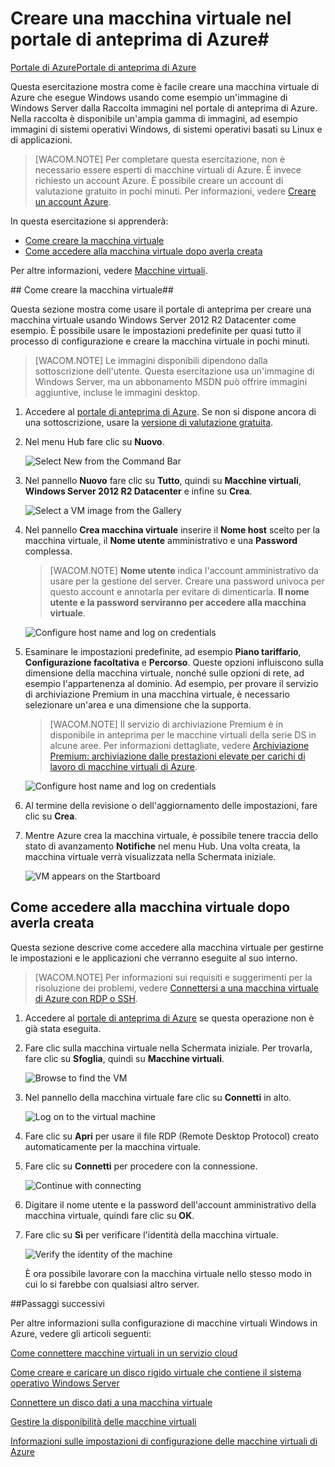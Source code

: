 ﻿<properties urlDisplayName="Create a virtual machine in the Preview Portal" pageTitle="Creare una macchina virtuale con Windows nel portale di anteprima di Azure" metaKeywords="Azure image gallery vm" description="Informazioni su come creare una macchina virtuale di Azure che esegue Windows usando la raccolta di macchine virtuali nel portale di anteprima di Azure" metaCanonical="" services="virtual-machines" documentationCenter="" title="Create a Virtual Machine Running Windows in the Azure Preview Portal" authors="danlep,kathydav,rasquill" solutions="" manager="timlt" editor="tysonn" />

<tags ms.service="virtual-machines" ms.workload="infrastructure-services" ms.tgt_pltfrm="vm-windows" ms.devlang="na" ms.topic="article" ms.date="12/11/2014" ms.author="danlep,kathydav,rasquill" />

<!---Workflow can be confusing...have to select the correct size with **Browse all pricing tiers** then click Select on that pane and the **Recommended pricing tiers** pane to apply. But even after that, it didn't seem to pick the Premium storage account...showed up as 'standard GRS' when I inspected what type of storage account would be used for the VM. 
-->

# Creare una macchina virtuale nel portale di anteprima di Azure#

<div class="dev-center-tutorial-selector sublanding"><a href="/it-it/documentation/articles/virtual-machines-windows-tutorial/" title="Azure Portal">Portale di Azure</a><a href="/it-it/documentation/articles/virtual-machines-windows-tutorial-azure-preview/" title="Azure Preview Portal" class="current">Portale di anteprima di Azure</a></div>

Questa esercitazione mostra come è facile creare una macchina virtuale di Azure che esegue Windows usando come esempio un'immagine di Windows Server dalla Raccolta immagini nel portale di anteprima di Azure. Nella raccolta è disponibile un'ampia gamma di immagini, ad esempio immagini di sistemi operativi Windows, di sistemi operativi basati su Linux e di applicazioni. 

> [WACOM.NOTE] Per completare questa esercitazione, non è necessario essere esperti di macchine virtuali di Azure. È invece richiesto un account Azure. È possibile creare un account di valutazione gratuito in pochi minuti. Per informazioni, vedere [Creare un account Azure](http://www.windowsazure.com/it-it/develop/php/tutorials/create-a-windows-azure-account/). 

In questa esercitazione si apprenderà:

- [Come creare la macchina virtuale](#createvirtualmachine)
- [Come accedere alla macchina virtuale dopo averla creata](#logon)

Per altre informazioni, vedere [Macchine virtuali](http://go.microsoft.com/fwlink/p/?LinkID=271224).


##<a id="createvirtualmachine"> </a>Come creare la macchina virtuale##

Questa sezione mostra come usare il portale di anteprima per creare una macchina virtuale usando Windows Server 2012 R2 Datacenter come esempio. È possibile usare le impostazioni predefinite per quasi tutto il processo di configurazione e creare la macchina virtuale in pochi minuti.

> [WACOM.NOTE] Le immagini disponibili dipendono dalla sottoscrizione dell'utente. Questa esercitazione usa un'immagine di Windows Server, ma un abbonamento MSDN può offrire immagini aggiuntive, incluse le immagini desktop. 
 

1. Accedere al [portale di anteprima di Azure](https://portal.azure.com). Se non si dispone ancora di una sottoscrizione, usare la [versione di valutazione gratuita](http://www.windowsazure.com/it-it/pricing/free-trial/).

2. Nel menu Hub fare clic su **Nuovo**.

	![Select New from the Command Bar](./media/virtual-machines-windows-tutorial-azure-preview/new_button_preview_portal.png)

3. Nel pannello **Nuovo** fare clic su **Tutto**, quindi su **Macchine virtuali**, **Windows Server 2012 R2 Datacenter** e infine su **Crea**.

	![Select a VM image from the Gallery](./media/virtual-machines-windows-tutorial-azure-preview/image_gallery_preview_portal.png)
	
4. Nel pannello **Crea macchina virtuale** inserire il **Nome host** scelto per la macchina virtuale, il **Nome utente** amministrativo e una **Password** complessa.  

	>[WACOM.NOTE] **Nome utente** indica l'account amministrativo da usare per la gestione del server. Creare una password univoca per questo account e annotarla per evitare di dimenticarla. **Il nome utente e la password serviranno per accedere alla macchina virtuale**.
	

	![Configure host name and log on credentials](./media/virtual-machines-windows-tutorial-azure-preview/create_vm_name_pwd_preview_portal.png)
	
	
5. Esaminare le impostazioni predefinite, ad esempio **Piano tariffario**, **Configurazione facoltativa** e **Percorso**. Queste opzioni influiscono sulla dimensione della macchina virtuale, nonché sulle opzioni di rete, ad esempio l'appartenenza al dominio. Ad esempio, per provare il servizio di archiviazione Premium in una macchina virtuale, è necessario selezionare un'area e una dimensione che la supporta. 

	>[WACOM.NOTE] Il servizio di archiviazione Premium è in disponibile in anteprima per le macchine virtuali della serie DS in alcune aree. Per informazioni dettagliate, vedere [Archiviazione Premium: archiviazione dalle prestazioni elevate per carichi di lavoro di macchine virtuali di Azure](http://azure.microsoft.com/it-it/documentation/articles/storage-premium-storage-preview-portal/).

	![Configure host name and log on credentials](./media/virtual-machines-windows-tutorial-azure-preview/create_vm_preview_portal.png)
	
6. Al termine della revisione o dell'aggiornamento delle impostazioni, fare clic su **Crea**.	

7. Mentre Azure crea la macchina virtuale, è possibile tenere traccia dello stato di avanzamento **Notifiche** nel menu Hub. Una volta creata, la macchina virtuale verrà visualizzata nella Schermata iniziale.

	![VM appears on the Startboard](./media/virtual-machines-windows-tutorial-azure-preview/vm_startboard_preview_portal.png)

## <a id="logon"> </a>Come accedere alla macchina virtuale dopo averla creata ##

Questa sezione descrive come accedere alla macchina virtuale per gestirne le impostazioni e le applicazioni che verranno eseguite al suo interno.

>[WACOM.NOTE] Per informazioni sui requisiti e suggerimenti per la risoluzione dei problemi, vedere [Connettersi a una macchina virtuale di Azure con RDP o SSH](http://go.microsoft.com/fwlink/p/?LinkId=398294).

1. Accedere al [portale di anteprima di Azure](https://portal.azure.com) se questa operazione non è già stata eseguita.

2. Fare clic sulla macchina virtuale nella Schermata iniziale. Per trovarla, fare clic su **Sfoglia**, quindi su **Macchine virtuali**. 

	![Browse to find the VM](./media/virtual-machines-windows-tutorial-azure-preview/browse_vm_preview_portal.png)

3. Nel pannello della macchina virtuale fare clic su **Connetti** in alto.

	![Log on to the virtual machine](./media/virtual-machines-windows-tutorial-azure-preview/connect_vm_preview_portal.png)

4. Fare clic su **Apri** per usare il file RDP (Remote Desktop Protocol) creato automaticamente per la macchina virtuale.
	
5. Fare clic su **Connetti** per procedere con la connessione.

	![Continue with connecting](./media/virtual-machines-log-on-windows-server/connectpublisher.png)

6. Digitare il nome utente e la password dell'account amministrativo della macchina virtuale, quindi fare clic su **OK**.
	
7. Fare clic su **Sì** per verificare l'identità della macchina virtuale.

	![Verify the identity of the machine](./media/virtual-machines-log-on-windows-server/connectverify.png)

	È ora possibile lavorare con la macchina virtuale nello stesso modo in cui lo si farebbe con qualsiasi altro server.

##Passaggi successivi 

Per altre informazioni sulla configurazione di macchine virtuali Windows in Azure, vedere gli articoli seguenti:

[Come connettere macchine virtuali in un servizio cloud](http://www.windowsazure.com/it-it/documentation/articles/cloud-services-connect-virtual-machine/)

[Come creare e caricare un disco rigido virtuale che contiene il sistema operativo Windows Server](http://www.windowsazure.com/it-it/documentation/articles/virtual-machines-create-upload-vhd-windows-server/)

[Connettere un disco dati a una macchina virtuale](http://www.windowsazure.com/it-it/documentation/articles/storage-windows-attach-disk/)

[Gestire la disponibilità delle macchine virtuali](http://www.windowsazure.com/it-it/documentation/articles/manage-availability-virtual-machines/)

[Informazioni sulle impostazioni di configurazione delle macchine virtuali di Azure](http://msdn.microsoft.com/library/azure/dn763935.aspx)

[Come creare la macchina virtuale]: #custommachine
[Come accedere alla macchina virtuale dopo averla creata]: #logon

<!--HONumber=35.2-->
